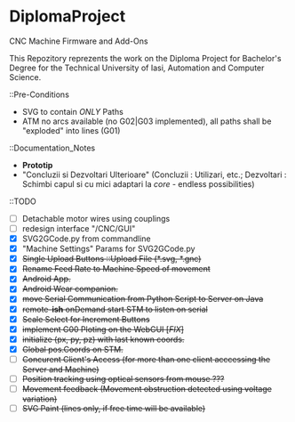 # DiplomaProject
CNC Machine Firmware and Add-Ons

This Repozitory reprezents the work on the Diploma Project for Bachelor's Degree for the Technical University of Iasi, Automation and Computer Science.

::Pre-Conditions
 - SVG to contain *ONLY* Paths
 - ATM no arcs available (no G02|G03 implemented), all paths shall be "exploded" into lines (G01)

::Documentation_Notes
 - <b>Prototip</b>
 - "Concluzii si Dezvoltari Ulterioare" (Concluzii	: Utilizari, etc.; 
										 Dezvoltari	: Schimbi capul si cu mici adaptari la *core* - endless possibilities)

::TODO
 - [ ] Detachable motor wires using couplings
 - [ ] redesign interface "/CNC/GUI"
 - [x] SVG2GCode.py from commandline
 - [x] "Machine Settings" Params for SVG2GCode.py
 - [x] <strike>Single Upload Buttons ::Upload File (*.svg, *.gnc)</strike>
 - [x] <strike>Rename Feed Rate to Machine Speed of movement</strike>
 - [x] <strike>Android App.</strike>
 - [x] <strike>Android Wear companion.</strike>
 - [x] <strike>move Serial Communication from Python Script to Server on Java</strike>
 - [x] <strike>remote-<b>ish</b> onDemand start STM to listen on serial</strike>
 - [x] <strike>Scale Select for Increment Buttons</strike>
 - [x] <strike>implement G00 Ploting on the WebGUI [*FIX*]</strike>
 - [x] <strike>initialize (px, py, pz) with last known coords.</strike>
 - [x] <strike>Global pos.Coords on STM.</strike>
 - [ ] <strike>Concurent Client's Access (for more than one client acccessing the Server and Machine)</strike>
 - [ ] <strike>Position tracking using optical sensors from mouse ???</strike>
 - [ ] <strike>Movement feedback (Movement obstruction detected using voltage variation)</strike>
 - [ ] <strike>SVG Paint (lines only, if free time will be available)</strike>
